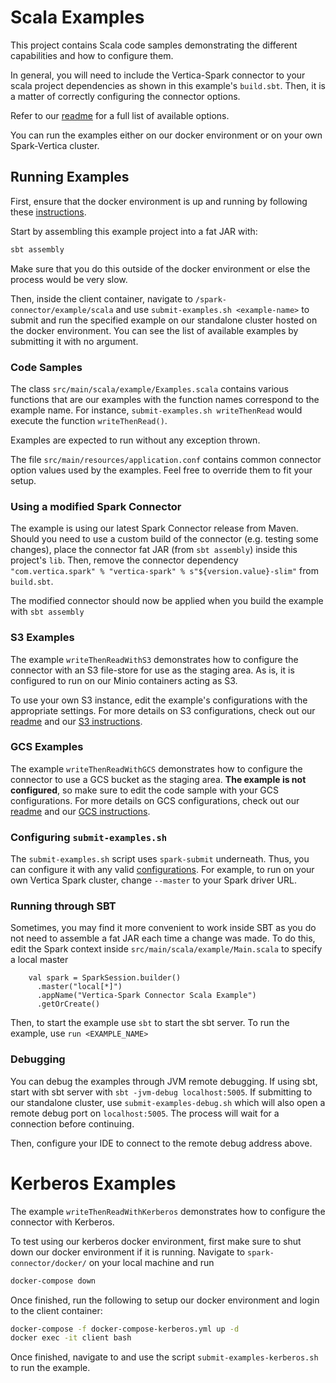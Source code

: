 # Scala Examples

This project contains Scala code samples demonstrating the different capabilities and how to configure them. 

In general, you will need to include the Vertica-Spark connector to your scala project dependencies as shown in this
example's `build.sbt`. Then, it is a matter of correctly configuring the connector options.

Refer to our [readme](/README.md) for a full list of available options.

You can run the examples either on our docker environment or on your own Spark-Vertica cluster.

## Running Examples

First, ensure that the docker environment is up and running by following these [instructions](/examples/README.md). 

Start by assembling this example project into a fat JAR with: 
```sh
sbt assembly
```
Make sure that you do this outside of the docker environment or else the process would be very slow.

Then, inside the client container, navigate to `/spark-connector/example/scala` and use `submit-examples.sh <example-name>`
to submit and run the specified example on our standalone cluster hosted on the docker environment. 
You can see the list of available examples by submitting it with no argument.

### Code Samples

The class `src/main/scala/example/Examples.scala` contains various functions that are our examples with the function names
correspond to the example name. For instance, `submit-examples.sh writeThenRead` would execute the function `writeThenRead()`.

Examples are expected to run without any exception thrown.

The file `src/main/resources/application.conf` contains common connector option values used by the examples. Feel free to 
override them to fit your setup.

### Using a modified Spark Connector

The example is using our latest Spark Connector release from Maven. Should you need to use a custom build of the connector (e.g. testing 
some changes), place the connector fat JAR (from `sbt assembly`) inside this project's `lib`. Then, remove 
the connector dependency `"com.vertica.spark" % "vertica-spark" % s"${version.value}-slim"` from `build.sbt`.

The modified connector should now be applied when you build the example with `sbt assembly`

### S3 Examples

The example `writeThenReadWithS3` demonstrates how to configure the connector with an S3 file-store for use as the staging
area. As is, it is configured to run on our Minio containers acting as S3. 

To use your own S3 instance, edit the example's configurations with the appropriate settings. For more details on S3
configurations, check out our [readme](/README.md) and our [S3 instructions](/docs/s3-guide.md).

### GCS Examples

The example `writeThenReadWithGCS` demonstrates how to configure the connector to use a GCS bucket as the staging area.
**The example is not configured**, so make sure to edit the code sample with your GCS configurations. For more details on GCS
configurations, check out our [readme](/README.md) and our [GCS instructions](/docs/gcs-guide.md).

### Configuring `submit-examples.sh`

The `submit-examples.sh` script uses `spark-submit` underneath. Thus, you can configure it with any valid [configurations](https://spark.apache.org/docs/latest/submitting-applications.html). For example, to run on your own Vertica Spark cluster, change `--master` to your Spark driver URL.

### Running through SBT

Sometimes, you may find it more convenient to work inside SBT as you do not need to assemble a fat JAR each time a change
was made. To do this, edit the Spark context inside `src/main/scala/example/Main.scala` to specify a local master
```
    val spark = SparkSession.builder()
      .master("local[*]")
      .appName("Vertica-Spark Connector Scala Example")
      .getOrCreate()
```

Then, to start the example use `sbt` to start the sbt server. To run the example, use `run <EXAMPLE_NAME>`

### Debugging

You can debug the examples through JVM remote debugging. If using sbt, start with sbt server with `sbt -jvm-debug localhost:5005`. If submitting to our standalone cluster, use `submit-examples-debug.sh` which will also open a remote debug port on `localhost:5005`. The process will wait for a connection before continuing.

Then, configure your IDE to connect to the remote debug address above.

# Kerberos Examples

The example `writeThenReadWithKerberos` demonstrates how to configure the connector with Kerberos.

To test using our kerberos docker environment, first make sure to shut down our docker environment if it is running. 
Navigate to `spark-connector/docker/` on your local machine and run
```sh
docker-compose down
```

Once finished, run the following to setup our docker environment and login to the client container:
```sh
docker-compose -f docker-compose-kerberos.yml up -d
docker exec -it client bash
```

Once finished, navigate to and use the script `submit-examples-kerberos.sh` to run the example.
